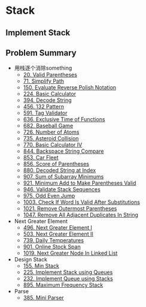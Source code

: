 # Stack
## Implement Stack

## Problem Summary
* 用栈逐个消除something
    * [20. Valid Parentheses](https://leetcode.com/problems/valid-parentheses/)
    * [71. Simplify Path](https://leetcode.com/problems/simplify-path/)
    * [150. Evaluate Reverse Polish Notation](https://leetcode.com/problems/evaluate-reverse-polish-notation/)
    * [224. Basic Calculator](https://leetcode.com/problems/basic-calculator/)
    * [394. Decode String](https://leetcode.com/problems/decode-string/)
    * [456. 132 Pattern](https://leetcode.com/problems/132-pattern/)
    * [591. Tag Validator](https://leetcode.com/problems/tag-validator/)
    * [636. Exclusive Time of Functions](https://leetcode.com/problems/exclusive-time-of-functions/)
    * [682. Baseball Game](https://leetcode.com/problems/baseball-game/)
    * [726. Number of Atoms](https://leetcode.com/problems/number-of-atoms/)
    * [735. Asteroid Collision](https://leetcode.com/problems/asteroid-collision/)
    * [770. Basic Calculator IV](https://leetcode.com/problems/basic-calculator-iv/)
    * [844. Backspace String Compare](https://leetcode.com/problems/backspace-string-compare/)
    * [853. Car Fleet](https://leetcode.com/problems/car-fleet/)
    * [856. Score of Parentheses](https://leetcode.com/problems/score-of-parentheses/)
    * [880. Decoded String at Index](https://leetcode.com/problems/decoded-string-at-index/)
    * [907. Sum of Subarray Minimums](https://leetcode.com/problems/sum-of-subarray-minimums/)
    * [921. Minimum Add to Make Parentheses Valid](https://leetcode.com/problems/minimum-add-to-make-parentheses-valid/)
    * [946. Validate Stack Sequences](https://leetcode.com/problems/validate-stack-sequences/)
    * [975. Odd Even Jump](https://leetcode.com/problems/odd-even-jump/)
    * [1003. Check If Word Is Valid After Substitutions](https://leetcode.com/problems/check-if-word-is-valid-after-substitutions/)
    * [1021. Remove Outermost Parentheses](https://leetcode.com/problems/remove-outermost-parentheses/)
    * [1047. Remove All Adjacent Duplicates In String](https://leetcode.com/problems/remove-all-adjacent-duplicates-in-string/)
* Next Greater Element
    * [496. Next Greater Element I](https://leetcode.com/problems/next-greater-element-i/)
    * [503. Next Greater Element II](https://leetcode.com/problems/next-greater-element-ii/)
    * [739. Daily Temperatures](https://leetcode.com/problems/daily-temperatures/)
    * [901. Online Stock Span](https://leetcode.com/problems/online-stock-span/)
    * [1019. Next Greater Node In Linked List](https://leetcode.com/problems/next-greater-node-in-linked-list/)
* Design Stack
    * [155. Min Stack](https://leetcode.com/problems/min-stack/)
    * [225. Implement Stack using Queues](https://leetcode.com/problems/implement-stack-using-queues/)
    * [232. Implement Queue using Stacks](https://leetcode.com/problems/implement-queue-using-stacks/)
    * [895. Maximum Frequency Stack](https://leetcode.com/problems/maximum-frequency-stack/)
* Parse
    * [385. Mini Parser](https://leetcode.com/problems/mini-parser/)